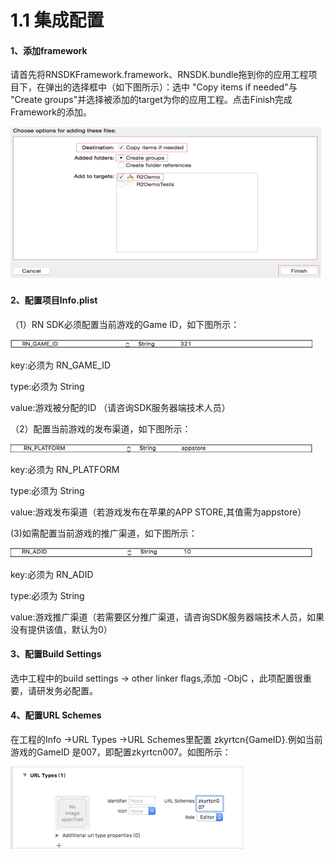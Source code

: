 # 1.1 集成配置

#### 1、添加framework

请首先将RNSDKFramework.framework、RNSDK.bundle拖到你的应用工程项目下，在弹出的选择框中（如下图所示）：选中 "Copy items if needed"与 "Create groups”并选择被添加的target为你的应用工程。点击Finish完成Framework的添加。

![](../../.gitbook/assets/image%20%289%29.png)

#### 2、配置项目Info.plist

（1）RN SDK必须配置当前游戏的Game ID，如下图所示：

![](../../.gitbook/assets/image%20%281%29.png)

key:必须为 RN\_GAME\_ID

 type:必须为 String 

value:游戏被分配的ID （请咨询SDK服务器端技术人员）



（2）配置当前游戏的发布渠道，如下图所示：

![](../../.gitbook/assets/image%20%285%29.png)

key:必须为 RN\_PLATFORM

 type:必须为 String 

value:游戏发布渠道（若游戏发布在苹果的APP STORE,其值需为appstore）



\(3\)如需配置当前游戏的推广渠道，如下图所示：

![](../../.gitbook/assets/image%20%2812%29.png)

key:必须为 RN\_ADID

type:必须为 String

 value:游戏推广渠道（若需要区分推广渠道，请咨询SDK服务器端技术人员，如果没有提供该值，默认为0）

#### 3、配置Build Settings

选中工程中的build settings -&gt; other linker flags,添加 -ObjC ，此项配置很重要，请研发务必配置。

#### 4、配置URL Schemes

在工程的Info -&gt;URL Types -&gt;URL Schemes里配置 zkyrtcn{GameID}.例如当前游戏的GameID 是007，即配置zkyrtcn007。如图所示：

![](../../.gitbook/assets/image%20%2813%29.png)



